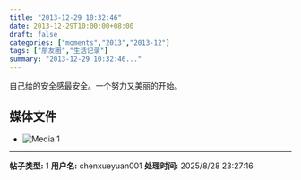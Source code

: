 ```yaml
---
title: "2013-12-29 10:32:46"
date: 2013-12-29T10:00:00+08:00
draft: false
categories: ["moments","2013","2013-12"]
tags: ["朋友圈","生活记录"]
summary: "2013-12-29 10:32:46..."
---
```


自己给的安全感最安全。一个努力又美丽的开始。

## 媒体文件

- ![Media 1](/Moments/photos/2013-12-29/201312291032460.jpg)

---

**帖子类型:** 1
**用户名:** chenxueyuan001
**处理时间:** 2025/8/28 23:27:16